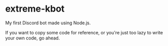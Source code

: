 # extreme-kbot
My first Discord bot made using Node.js.

If you want to copy some code for reference, or you're just too lazy to write your own code, go ahead.
